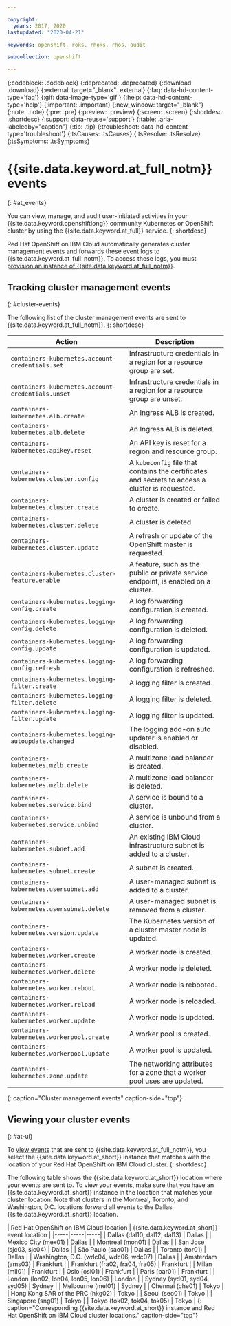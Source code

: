 ```yaml
---

copyright:
  years: 2017, 2020
lastupdated: "2020-04-21"

keywords: openshift, roks, rhoks, rhos, audit

subcollection: openshift

---
```


{:codeblock: .codeblock}
{:deprecated: .deprecated}
{:download: .download}
{:external: target="_blank" .external}
{:faq: data-hd-content-type='faq'}
{:gif: data-image-type='gif'}
{:help: data-hd-content-type='help'}
{:important: .important}
{:new_window: target="_blank"}
{:note: .note}
{:pre: .pre}
{:preview: .preview}
{:screen: .screen}
{:shortdesc: .shortdesc}
{:support: data-reuse='support'}
{:table: .aria-labeledby="caption"}
{:tip: .tip}
{:troubleshoot: data-hd-content-type='troubleshoot'}
{:tsCauses: .tsCauses}
{:tsResolve: .tsResolve}
{:tsSymptoms: .tsSymptoms}


# {{site.data.keyword.at_full_notm}} events
{: #at_events}

You can view, manage, and audit user-initiated activities in your {{site.data.keyword.openshiftlong}} community Kubernetes or OpenShift cluster by using the {{site.data.keyword.at_full}} service.
{: shortdesc}

Red Hat OpenShift on IBM Cloud automatically generates cluster management events and forwards these event logs to {{site.data.keyword.at_full_notm}}. To access these logs, you must [provision an instance of {{site.data.keyword.at_full_notm}}](/docs/Activity-Tracker-with-LogDNA?topic=logdnaat-getting-started).

## Tracking cluster management events
{: #cluster-events}

The following list of the cluster management events are sent to {{site.data.keyword.at_full_notm}}.
{: shortdesc}

|Action|Description|
|------|-----------|
| `containers-kubernetes.account-credentials.set` | Infrastructure credentials in a region for a resource group are set. |
| `containers-kubernetes.account-credentials.unset` | Infrastructure credentials in a region for a resource group are unset. |
| `containers-kubernetes.alb.create` | An Ingress ALB is created. |
| `containers-kubernetes.alb.delete` | An Ingress ALB is deleted. |
| `containers-kubernetes.apikey.reset` | An API key is reset for a region and resource group. |
| `containers-kubernetes.cluster.config` | A `kubeconfig` file that contains the certificates and secrets to access a cluster is requested. |
| `containers-kubernetes.cluster.create` | A cluster is created or failed to create. |
| `containers-kubernetes.cluster.delete` | A cluster is deleted. |
| `containers-kubernetes.cluster.update` | A refresh or update of the OpenShift master is requested.|
| `containers-kubernetes.cluster-feature.enable` | A feature, such as the public or private service endpoint, is enabled on a cluster. |
| `containers-kubernetes.logging-config.create` | A log forwarding configuration is created. |
| `containers-kubernetes.logging-config.delete` | A log forwarding configuration is deleted. |
| `containers-kubernetes.logging-config.update` | A log forwarding configuration is updated. |
| `containers-kubernetes.logging-config.refresh` | A log forwarding configuration is refreshed. |
| `containers-kubernetes.logging-filter.create` | A logging filter is created. |
| `containers-kubernetes.logging-filter.delete` | A logging filter is deleted. |
| `containers-kubernetes.logging-filter.update` | A logging filter is updated. |
| `containers-kubernetes.logging-autoupdate.changed` | The logging add-on auto updater is enabled or disabled. |
| `containers-kubernetes.mzlb.create` | A multizone load balancer is created. |
| `containers-kubernetes.mzlb.delete` | A multizone load balancer is deleted. |
| `containers-kubernetes.service.bind` | A service is bound to a cluster. |
| `containers-kubernetes.service.unbind` | A service is unbound from a cluster. |
| `containers-kubernetes.subnet.add` | An existing IBM Cloud infrastructure subnet is added to a cluster. |
| `containers-kubernetes.subnet.create` | A subnet is created. |
| `containers-kubernetes.usersubnet.add` | A user-managed subnet is added to a cluster. |
| `containers-kubernetes.usersubnet.delete` | A user-managed subnet is removed from a cluster. |
| `containers-kubernetes.version.update` | The Kubernetes version of a cluster master node is updated. |
| `containers-kubernetes.worker.create` | A worker node is created. |
| `containers-kubernetes.worker.delete` | A worker node is deleted. |
| `containers-kubernetes.worker.reboot` | A worker node is rebooted. |
| `containers-kubernetes.worker.reload` | A worker node is reloaded. |
| `containers-kubernetes.worker.update` | A worker node is updated.|
| `containers-kubernetes.workerpool.create` | A worker pool is created.|
| `containers-kubernetes.workerpool.update` | A worker pool is updated. |
| `containers-kubernetes.zone.update` | The networking attributes for a zone that a worker pool uses are updated. |
{: caption="Cluster management events" caption-side="top"}



## Viewing your cluster events
{: #at-ui}

To [view events](/docs/Activity-Tracker-with-LogDNA?topic=logdnaat-view_events) that are sent to {{site.data.keyword.at_full_notm}}, you select the {{site.data.keyword.at_short}} instance that matches with the location of your Red Hat OpenShift on IBM Cloud cluster.
{: shortdesc}

The following table shows the {{site.data.keyword.at_short}} location where your events are sent to. To view your events, make sure that you have an {{site.data.keyword.at_short}} instance in the location that matches your cluster location. Note that clusters in the Montreal, Toronto, and Washington, D.C. locations forward all events to the Dallas {{site.data.keyword.at_short}} location.

| Red Hat OpenShift on IBM Cloud location | {{site.data.keyword.at_short}} event location |
|-----|-----|-----|
| Dallas (dal10, dal12, dal13) | Dallas |
| Mexico City (mex01) | Dallas |
| Montreal (mon01) | Dallas |
| San Jose (sjc03, sjc04) | Dallas |
| São Paulo (sao01) | Dallas |
| Toronto (tor01) | Dallas |
| Washington, D.C. (wdc04, wdc06, wdc07) | Dallas |
| Amsterdam (ams03) | Frankfurt |
| Frankfurt (fra02, fra04, fra05) | Frankfurt |
| Milan (mil01) | Frankfurt |
| Oslo (osl01) | Frankfurt |
| Paris (par01) | Frankfurt |
| London (lon02, lon04, lon05, lon06) | London |
| Sydney (syd01, syd04, syd05) | Sydney |
| Melbourne (mel01) | Sydney |
| Chennai (che01) | Tokyo |
| Hong Kong SAR of the PRC (hkg02) | Tokyo |
| Seoul (seo01) | Tokyo |
| Singapore (sng01) | Tokyo |
| Tokyo (tok02, tok04, tok05) | Tokyo |
{: caption="Corresponding {{site.data.keyword.at_short}} instance and Red Hat OpenShift on IBM Cloud cluster locations." caption-side="top"}



